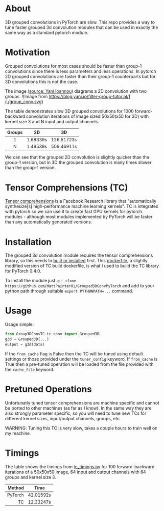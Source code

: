 # About
3D grouped convolutions in PyTorch are slow. This repo provides a way to tune faster grouped 3d convolution modules that can be used in exactly the same way as a standard pytorch module.  

# Motivation
Grouped convolutions for most cases should be faster than group-1 convolutions since there is less parameters and less operations. In pytorch 2D grouped convolutions are faster than their group-1 counterparts but for 3D convolutions this is not the case. 

The image ([source: Yani Ioannou](https://blog.yani.io/filter-group-tutorial/)) diagrams a 2D convolution with two groups.
![Image from https://blog.yani.io/filter-group-tutorial/](./group_conv.svg)

The table demonstrates slow 3D grouped convolutions for 1000 forward-backward convolution iterations of image sized 50x50(x50 for 3D) with kernel size 3 and N input and output channels.

|    Groups     | 2D            | 3D            |
| :-----------: | :-----------: | :-----------: |
|      1        | 1.68339s      | 126.51723s    |
|      N        | 1.49539s      | 509.46911s    |

We can see that the grouped 2D convolution is slightly quicker than the group-1 version, but in 3D the grouped convolution is many times slower than the group-1 version.

# Tensor Comprehensions (TC)
[Tensor comprehensions](https://github.com/facebookresearch/TensorComprehensions) is a Facebook Research library that "automatically synthesize[s] high-performance machine learning kernels".
TC is integrated with pytorch so we can use it to create fast GPU kernels for pytorch modules - although most modules implemented by PyTorch will be faster than any automatically generated versions. 

# Installation
The grouped 3d convolution module requires the tensor comprehensions library, so this needs to [built or installed](https://github.com/facebookresearch/TensorComprehensions/blob/master/docs/source/installation.rst) first. This [dockerfile](Dockerfile), a slightly modified version of TC build dockerfile, is what I used to build the TC library for PyTorch 0.4.0. 

To install the module just `git clone https://github.com/MattPainter01/Grouped3DConvPyTorch` and add to your python path through suitable `export PYTHONPATH=...` command.

# Usage
Usage simple: 
```python
from Group3DConvTC.tc_conv import Grouped3D
g3d = Grouped3D(...)
output = g3d(data)
```

If the `from_cache` flag is False then the TC will be tuned using default settings or those provided under the `tuner_config` keyword. If `from_cache` is True then a pre-tuned operation will be loaded from the file provided with the `cache_file` keyword.  

# Pretuned Operations
Unfortunatly tuned tensor comprehensions are machine specific and cannot be ported to other machines (as far as I know). In the same way they are also strongly parameter specific, so you will need to tune new TCs for different kernel sizes, input/output channels, groups, etc. 

WARNING: Tuning this TC is very slow, takes a couple hours to train well on my machine.  

# Timings

The table shows the timings from [tc_timings.py](Profiling/tc_timings.py) for 100 forward-backward iterations of a 50x50x50 image, 64 input and output channels with 64 groups and kernel size 3.

|    Method     | Time          |
| ------------: | :-----------: |
|      PyTorch  | 42.01592s     |
|      TC       | 12.33247s     |

